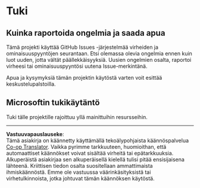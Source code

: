 <!--
CO_OP_TRANSLATOR_METADATA:
{
  "original_hash": "fdfc08baee91e402938a2b1f94fe0949",
  "translation_date": "2025-08-28T20:10:02+00:00",
  "source_file": "etc/SUPPORT.md",
  "language_code": "fi"
}
-->
# Tuki

## Kuinka raportoida ongelmia ja saada apua  

Tämä projekti käyttää GitHub Issues -järjestelmää virheiden ja ominaisuuspyyntöjen seurantaan. Etsi olemassa olevia 
ongelmia ennen kuin luot uuden, jotta vältät päällekkäisyyksiä. Uusien ongelmien osalta, raportoi virheesi tai 
ominaisuuspyyntösi uutena Issue-merkintänä.

Apua ja kysymyksiä tämän projektin käytöstä varten voit esittää keskustelupalstoilla.

## Microsoftin tukikäytäntö  

Tuki tälle projektille rajoittuu yllä mainittuihin resursseihin.

---

**Vastuuvapauslauseke**:  
Tämä asiakirja on käännetty käyttämällä tekoälypohjaista käännöspalvelua [Co-op Translator](https://github.com/Azure/co-op-translator). Vaikka pyrimme tarkkuuteen, huomioithan, että automaattiset käännökset voivat sisältää virheitä tai epätarkkuuksia. Alkuperäistä asiakirjaa sen alkuperäisellä kielellä tulisi pitää ensisijaisena lähteenä. Kriittisen tiedon osalta suositellaan ammattimaista ihmiskäännöstä. Emme ole vastuussa väärinkäsityksistä tai virhetulkinnoista, jotka johtuvat tämän käännöksen käytöstä.